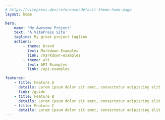 ```yaml
---
# https://vitepress.dev/reference/default-theme-home-page
layout: home

hero:
    name: 'My Awesome Project'
    text: 'A VitePress Site'
    tagline: My great project tagline
    actions:
        - theme: brand
          text: Markdown Examples
          link: /markdown-examples
        - theme: alt
          text: API Examples
          link: /api-examples

features:
    - title: Feature A
      details: Lorem ipsum dolor sit amet, consectetur adipiscing elit
      link: /guide
    - title: Feature B
      details: Lorem ipsum dolor sit amet, consectetur adipiscing elit
    - title: Feature C
      details: Lorem ipsum dolor sit amet, consectetur adipiscing elit
---
```

